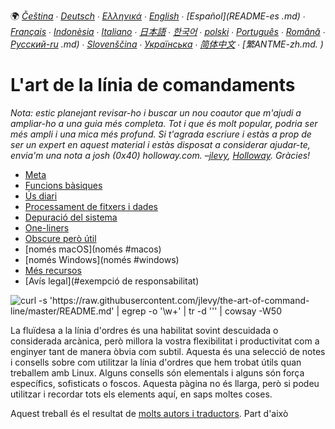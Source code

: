 🌍
*[Čeština](README-cs.md) ∙ [Deutsch](README-de.md) ∙ [Ελληνικά](README-el.md) ∙ [English](README.md) ∙ [Español](README-es .md) ∙ [Français](README-fr.md) ∙ [Indonèsia](README-id.md) ∙ [Italiano](README-it.md) ∙ [日本語](README-ja.md) ∙ [ 한국어](README-ko.md) ∙ [polski](README-pl.md) ∙ [Português](README-pt.md) ∙ [Română](README-ro.md) ∙ [Русский-ru](README-pt.md) .md) ∙ [Slovenščina](README-sl.md) ∙ [Українська](README-uk.md) ∙ [简体中文](README-zh.md) ∙ [繁ANTME-zh.md. )*


# L'art de la línia de comandaments

*Nota: estic planejant revisar-ho i buscar un nou coautor que m'ajudi a ampliar-ho a una guia més completa. Tot i que és molt popular, podria ser més ampli i una mica més profund. Si t'agrada escriure i estàs a prop de ser un expert en aquest material i estàs disposat a considerar ajudar-te, envia'm una nota a josh (0x40) holloway.com. –[jlevy](https://github.com/jlevy), [Holloway](https://www.holloway.com). Gràcies!*

- [Meta](#meta)
- [Funcions bàsiques](#bàsiques)
- [Ús diari](#ús-diari)
- [Processament de fitxers i dades](#processing-files-and-data)
- [Depuració del sistema](#system-debugging)
- [One-liners](#one-liners)
- [Obscure però útil](#obscure-però-útil)
- [només macOS](només #macos)
- [només Windows](només #windows)
- [Més recursos](#more-resources)
- [Avís legal](#exempció de responsabilitat)


![curl -s 'https://raw.githubusercontent.com/jlevy/the-art-of-command-line/master/README.md' | egrep -o '`\w+`' | tr -d ''' | cowsay -W50](cowsay.png)

La fluïdesa a la línia d'ordres és una habilitat sovint descuidada o considerada arcànica, però millora la vostra flexibilitat i productivitat com a enginyer tant de manera òbvia com subtil. Aquesta és una selecció de notes i consells sobre com utilitzar la línia d'ordres que hem trobat útils quan treballem amb Linux. Alguns consells són elementals i alguns són força específics, sofisticats o foscos. Aquesta pàgina no és llarga, però si podeu utilitzar i recordar tots els elements aquí, en saps moltes coses.

Aquest treball és el resultat de [molts autors i traductors](AUTHORS.md).
Part d'això
